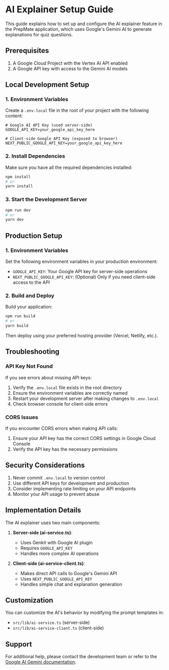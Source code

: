 # AI Explainer Setup Guide

This guide explains how to set up and configure the AI explainer feature in the PrepMate application, which uses Google's Gemini AI to generate explanations for quiz questions.

## Prerequisites

1. A Google Cloud Project with the Vertex AI API enabled
2. A Google API key with access to the Gemini AI models

## Local Development Setup

### 1. Environment Variables

Create a `.env.local` file in the root of your project with the following content:

```env
# Google AI API Key (used server-side)
GOOGLE_API_KEY=your_google_api_key_here

# Client-side Google API Key (exposed to browser)
NEXT_PUBLIC_GOOGLE_API_KEY=your_google_api_key_here
```

### 2. Install Dependencies

Make sure you have all the required dependencies installed:

```bash
npm install
# or
yarn install
```

### 3. Start the Development Server

```bash
npm run dev
# or
yarn dev
```

## Production Setup

### 1. Environment Variables

Set the following environment variables in your production environment:

- `GOOGLE_API_KEY`: Your Google API key for server-side operations
- `NEXT_PUBLIC_GOOGLE_API_KEY`: (Optional) Only if you need client-side access to the API

### 2. Build and Deploy

Build your application:

```bash
npm run build
# or
yarn build
```

Then deploy using your preferred hosting provider (Vercel, Netlify, etc.).

## Troubleshooting

### API Key Not Found

If you see errors about missing API keys:
1. Verify the `.env.local` file exists in the root directory
2. Ensure the environment variables are correctly named
3. Restart your development server after making changes to `.env.local`
4. Check browser console for client-side errors

### CORS Issues

If you encounter CORS errors when making API calls:
1. Ensure your API key has the correct CORS settings in Google Cloud Console
2. Verify the API key has the necessary permissions

## Security Considerations

1. Never commit `.env.local` to version control
2. Use different API keys for development and production
3. Consider implementing rate limiting on your API endpoints
4. Monitor your API usage to prevent abuse

## Implementation Details

The AI explainer uses two main components:

1. **Server-side (ai-service.ts)**:
   - Uses Genkit with Google AI plugin
   - Requires `GOOGLE_API_KEY`
   - Handles more complex AI operations

2. **Client-side (ai-service-client.ts)**:
   - Makes direct API calls to Google's Gemini API
   - Uses `NEXT_PUBLIC_GOOGLE_API_KEY`
   - Handles simple chat and explanation generation

## Customization

You can customize the AI's behavior by modifying the prompt templates in:
- `src/lib/ai-service.ts` (server-side)
- `src/lib/ai-service-client.ts` (client-side)

## Support

For additional help, please contact the development team or refer to the [Google AI Gemini documentation](https://ai.google.dev/).
